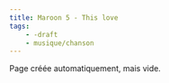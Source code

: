 ```yaml
---
title: Maroon 5 - This love
tags:
    - -draft
    - musique/chanson
---
```


Page créée automatiquement, mais vide.
